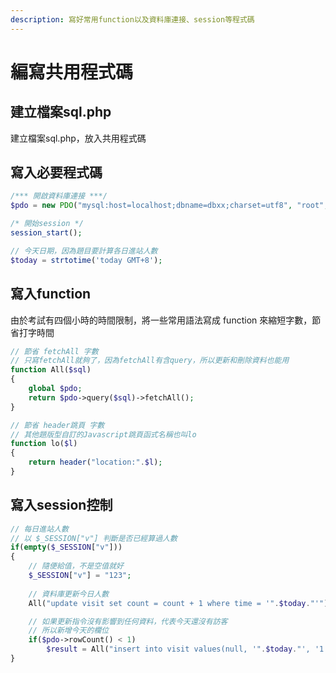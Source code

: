 ```yaml
---
description: 寫好常用function以及資料庫連接、session等程式碼
---
```


# 編寫共用程式碼

## 建立檔案sql.php

建立檔案sql.php，放入共用程式碼

## 寫入必要程式碼

```php
/*** 開啟資料庫連接 ***/
$pdo = new PDO("mysql:host=localhost;dbname=dbxx;charset=utf8", "root", "");

/* 開始session */
session_start();

// 今天日期，因為題目要計算各日進站人數
$today = strtotime('today GMT+8');
```

## 寫入function

由於考試有四個小時的時間限制，將一些常用語法寫成 function 來縮短字數，節省打字時間  
```php
// 節省 fetchAll 字數
// 只寫fetchAll就夠了，因為fetchAll有含query，所以更新和刪除資料也能用
function All($sql)
{
	global $pdo;
	return $pdo->query($sql)->fetchAll();
}

// 節省 header跳頁 字數
// 其他題版型自訂的Javascript跳頁函式名稱也叫lo
function lo($l)
{
	return header("location:".$l);
}
```

## 寫入session控制

```php
// 每日進站人數
// 以 $_SESSION["v"] 判斷是否已經算過人數
if(empty($_SESSION["v"]))
{
	// 隨便給值，不是空值就好
	$_SESSION["v"] = "123";
	
	// 資料庫更新今日人數
	All("update visit set count = count + 1 where time = '".$today."'");

	// 如果更新指令沒有影響到任何資料，代表今天還沒有訪客
	// 所以新增今天的欄位
	if($pdo->rowCount() < 1)
		$result = All("insert into visit values(null, '".$today."', '1')");
}
```


